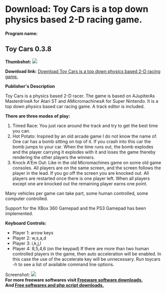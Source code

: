 # Download: Toy Cars is a top down physics based 2-D racing game.

**Program name:**

## Toy Cars 0.3.8

  
**Thumbshot:** ![](http://www.freewarefiles.com/screenshot/toycars03_md.jpg)   
  
**Download link:** [Download Toy Cars is a top down physics based 2-D racing game.](http://freesoftwares.boysofts.com/Toy-Cars_program_48135.html)  
  


**Publisher's Description**  
  


Toy Cars is a physics based 2-D racer. The game is based on AJupiterAs MasterdriveA for Atari ST and AMicromachinesA for Super Nintendo. It is a top down physics based car racing game. A track editor is included. 

**There are three modes of play:**

  1. Timed Race: You just race around the track and try to get the best time you can. 
  2. Hot Potato: Inspired by an old arcade game I do not know the name of. One car has a bomb sitting on top of it. If you crash into this car the bomb jumps to your car. When the time runs out, the bomb explodes and the player carrying it explodes with it and loses the game thereby rendering the other players the winners. 
  3. Knock A'Em Out: Like in the old Micromachines game on some old game consoles. All players are on the same screen, and the screen follows the player in the lead. If you go off the screen you are knocked out. All players are restarted once there is one player left. When all players except one are knocked out the remaining player earns one point. 

Many vehicles per game can take part, some human controlled, some computer controlled. 

Support for the XBox 360 Gamepad and the PS3 Gamepad has been implemented. 

**Keyboard Controls:**

  * Player 1: arrow keys 
  * Player 2: w,s,a,d 
  * Player 3: i,k,j,l 
  * Player 4: 8,5,4,6 (on the keypad) 
If there are more than two human controlled players in the game, then auto acceleration will be enabled. In this case the use of the accelerate key will be unnecessary. Run toycars -h to see a list of available command line options. 

  
  
Screenshot: ![](http://www.freewarefiles.com/screenshot/toycars03.jpg)   
**For more freeware softwares visit [Freeware software downloads.](http://freesoftwares.boysofts.com/)**   
**And [Free softwares and php script downloads.](http://www.boysofts.com/)**
